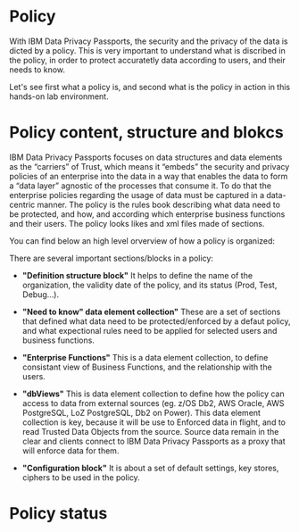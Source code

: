 # Policy

With IBM Data Privacy Passports, the security and the privacy of the data is dicted by a policy.
This is very important to understand what is discribed in the policy, in order to protect accuratetly data according to users, and their needs to know.

Let's see first what a policy is, and second what is the policy in action in this hands-on lab environment.

# Policy content, structure and blokcs

IBM Data Privacy Passports focuses on data structures and data elements as the “carriers” of Trust, which means it “embeds” the security and privacy policies of an enterprise into the data in a way that enables the data to form a “data layer” agnostic of the processes that consume it. To do that the enterprise policies regarding the usage of data must be captured in a data-centric manner. The policy is the rules book describing what data need to be protected, and how, and according which enterprise business functions and their users. The policy looks likes and xml files made of sections.


You can find below an high level orverview of how a policy is organized:

There are several important sections/blocks in a policy:

* **"Definition structure block"** It helps to define the name of the organization, the validity date of the policy, and its status (Prod, Test, Debug...).

* **"Need to know" data element collection"** These are a set of sections that defined what data need to be protected/enforced by a defaut policy, and what expectional rules need to be applied for selected users and business functions.

* **"Enterprise Functions"** This is a data element collection, to define consistant view of Business Functions, and the relationship with the users.

* **"dbViews"** This is data element collection to define how the policy can access to data from external sources (eg. z/OS Db2, AWS Oracle, AWS PostgreSQL, LoZ PostgreSQL, Db2 on Power). This data element collection is key, because it will be use to Enforced data in flight, and to read Trusted Data Objects from the source. Source data remain in the clear and clients connect to IBM Data Privacy Passports as a proxy that will enforce data for them.
* **"Configuration block"** It is about a set of default settings, key stores, ciphers to be used in the policy.


# Policy status
